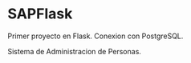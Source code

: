 # SAPFlask

Primer proyecto en Flask. Conexion con PostgreSQL.

Sistema de Administracion de Personas. 

